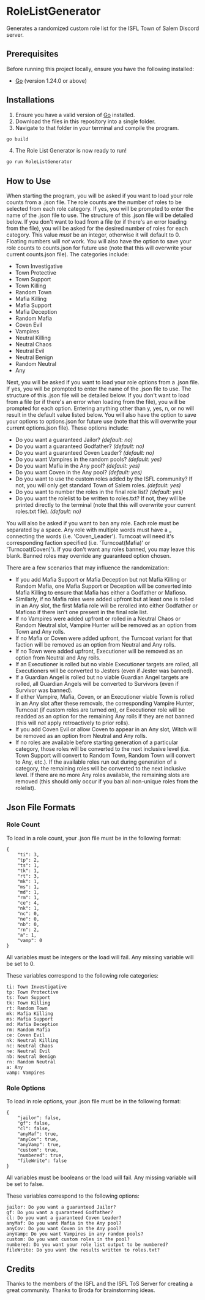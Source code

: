 # RoleListGenerator

Generates a randomized custom role list for the ISFL Town of Salem Discord server.

## Prerequisites

Before running this project locally, ensure you have the following installed:

- [Go](https://go.dev/doc/install) (version 1.24.0 or above)

## Installations

1. Ensure you have a valid version of [Go](https://go.dev/doc/install) installed. 
2. Download the files in this repository into a single folder. 
3. Navigate to that folder in your terminal and compile the program. 
``` bash
go build
```
4. The Role List Generator is now ready to run!
``` bash
go run RoleListGenerator
```

## How to Use

When starting the program, you will be asked if you want to load your role counts from a .json file. The role counts are the number of roles to be selected from each role category. If yes, you will be prompted to enter the name of the .json file to use. The structure of this .json file will be detailed below. If you don't want to load from a file (or if there's an error loading from the file), you will be asked for the desired number of roles for each category. This value *must* be an integer, otherwise it will default to 0. Floating numbers will *not* work. You will also have the option to save your role counts to counts.json for future use (note that this will overwrite your current counts.json file). The categories include:

- Town Investigative
- Town Protective
- Town Support
- Town Killing
- Random Town
- Mafia Killing
- Mafia Support
- Mafia Deception
- Random Mafia
- Coven Evil
- Vampires
- Neutral Killing
- Neutral Chaos
- Neutral Evil
- Neutral Benign
- Random Neutral
- Any

Next, you will be asked if you want to load your role options from a .json file. If yes, you will be prompted to enter the name of the .json file to use. The structure of this .json file will be detailed below. If you don't want to load from a file (or if there's an error when loading from the file), you will be prompted for each option. Entering anything other than y, yes, n, or no will result in the default value listed below. You will also have the option to save your options to options.json for future use (note that this will overwrite your current options.json file). These options include:

- Do you want a guaranteed Jailor? *(default: no)*
- Do you want a guaranteed Godfather? *(default: no)*
- Do you want a guaranteed Coven Leader? *(default: no)*
- Do you want Vampires in the random pools? *(default: yes)*
- Do you want Mafia in the Any pool? *(default: yes)*
- Do you want Coven in the Any pool? *(default: yes)*
- Do you want to use the custom roles added by the ISFL community? If not, you will only get standard Town of Salem roles. *(default: yes)*
- Do you want to number the roles in the final role list? *(default: yes)*
- Do you want the rolelist to be written to roles.txt? If not, they will be printed directly to the terminal (note that this will overwrite your current roles.txt file). *(default: no)*

You will also be asked if you want to ban any role. Each role must be separated by a space. Any role with multiple words must have a _ connecting the words (i.e. 'Coven_Leader'). Turncoat will need it's corresponding faction specified (i.e. 'Turncoat(Mafia)' or 'Turncoat(Coven)'). If you don't want any roles banned, you may leave this blank. Banned roles may override any guaranteed option chosen.

There are a few scenarios that may influence the randomization:

- If you add Mafia Support or Mafia Deception but not Mafia Killing or Random Mafia, one Mafia Support or Deception will be converted into Mafia Killing to ensure that Mafia has either a Godfather or Mafioso.
- Similarly, if no Mafia roles were added upfront but at least one is rolled in an Any slot, the first Mafia role will be rerolled into either Godfather or Mafioso if there isn't one present in the final role list.
- If no Vampires were added upfront or rolled in a Neutral Chaos or Random Neutral slot, Vampire Hunter will be removed as an option from Town and Any rolls.
- If no Mafia or Coven were added upfront, the Turncoat variant for that faction will be removed as an option from Neutral and Any rolls.
- If no Town were added upfront, Executioner will be removed as an option from Neutral and Any rolls.
- If an Executioner is rolled but no viable Executioner targets are rolled, all Executioners will be converted to Jesters (even if Jester was banned).
- If a Guardian Angel is rolled but no viable Guardian Angel targets are rolled, all Guardian Angels will be converted to Survivors (even if Survivor was banned).
- If either Vampire, Mafia, Coven, or an Executioner viable Town is rolled in an Any slot after these removals, the corresponding Vampire Hunter, Turncoat (if custom roles are turned on), or Executioner role will be readded as an option for the remaining Any rolls if they are not banned (this will *not* apply retroactively to prior rolls).
- If you add Coven Evil or allow Coven to appear in an Any slot, Witch will be removed as an option from Neutral and Any rolls.
- If no roles are available before starting generation of a particular category, those roles will be converted to the next inclusive level (i.e. Town Support will convert to Random Town, Random Town will convert to Any, etc.). If the available roles run out during generation of a category, the remaining roles will be converted to the next inclusive level. If there are no more Any roles available, the remaining slots are removed (this should only occur if you ban all non-unique roles from the rolelist).

## Json File Formats

### Role Count

To load in a role count, your .json file must be in the following format:

```
{
    "ti": 3,
    "tp": 2,
    "ts": 1,
    "tk": 1,
    "rt": 3,
    "mk": 1,
    "ms": 1,
    "md": 1,
    "rm": 1,
    "ce": 4,
    "nk": 1,
    "nc": 0,
    "ne": 0,
    "nb": 0,
    "rn": 2,
    "a": 1,
    "vamp": 0
}
```

All variables must be integers or the load will fail. Any missing variable will be set to 0.

These variables correspond to the following role categories:

```
ti: Town Investigative
tp: Town Protective
ts: Town Support
tk: Town Killing
rt: Random Town
mk: Mafia Killing
ms: Mafia Support
md: Mafia Deception
rm: Random Mafia
ce: Coven Evil
nk: Neutral Killing
nc: Neutral Chaos
ne: Neutral Evil
nb: Neutral Benign
rn: Random Neutral
a: Any
vamp: Vampires
```

### Role Options

To load in role options, your .json file must be in the following format:

```
{
	"jailor": false,
	"gf": false,
	"cl": false,
	"anyMaf": true,
	"anyCov": true,
	"anyVamp": true,
	"custom": true,
	"numbered": true,
	"fileWrite": false
}
```

All variables must be booleans or the load will fail. Any missing variable will be set to false.

These variables correspond to the following options:

```
jailor: Do you want a guaranteed Jailor?
gf: Do you want a guaranteed Godfather?
cl: Do you want a guaranteed Coven Leader?
anyMaf: Do you want Mafia in the Any pool?
anyCov: Do you want Coven in the Any pool?
anyVamp: Do you want Vampires in any random pools?
custom: Do you want custom roles in the pool?
numbered: Do you want your role list output to be numbered?
fileWrite: Do you want the results written to roles.txt?
```

## Credits

Thanks to the members of the ISFL and the ISFL ToS Server for creating a great community.
Thanks to Broda for brainstorming ideas.
